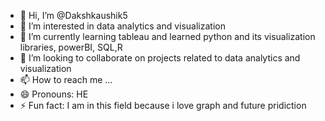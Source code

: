 - 👋 Hi, I’m @Dakshkaushik5
- 👀 I’m interested in data analytics and visualization
- 🌱 I’m currently learning tableau and learned python and its visualization libraries, powerBI, SQL,R
- 💞️ I’m looking to collaborate on projects related to data analytics and visualization  
- 📫 How to reach me ...
- 😄 Pronouns: HE
- ⚡ Fun fact: I am in this field because i love graph and future pridiction

<!---
Dakshkaushik5/Dakshkaushik5 is a ✨ special ✨ repository because its `README.md` (this file) appears on your GitHub profile.
You can click the Preview link to take a look at your changes.
--->
